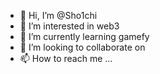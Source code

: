 - 👋 Hi, I’m @Sho1chi 
- 👀 I’m interested in web3 
- 🌱 I’m currently learning gamefy 
- 💞️ I’m looking to collaborate on  
- 📫 How to reach me ...   

<!---
Sho1chi/Sho1chi is a ✨ special ✨ repository because its `README.md` (this file) appears on your GitHub profile.
You can click the Preview link to take a look at your changes.
--->
 
